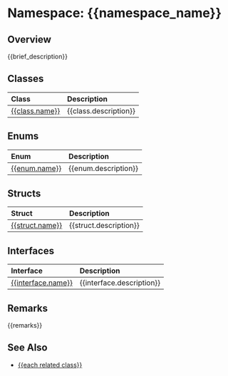 # Namespace: {{namespace_name}}
## Overview
{{brief_description}}

## Classes
| Class | Description |
|:------------|:-------------|
| [{{class.name}}](<{{class.link}}>) | {{class.description}} |

## Enums
| Enum | Description |
|:------------|:-------------|
| [{{enum.name}}](<{{enum.link}}>) | {{enum.description}} |

## Structs
| Struct | Description |
|:------------|:-------------|
| [{{struct.name}}](<{{struct.link}}>) | {{struct.description}} |

## Interfaces
| Interface | Description |
|:------------|:-------------|
| [{{interface.name}}](<{{interface.link}}>) | {{interface.description}} |

## Remarks
{{remarks}}	

## See Also
- [{{each related class}}](related-class.md)